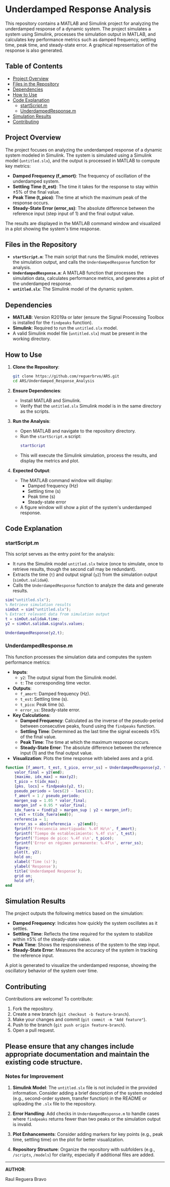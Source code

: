 
# Underdamped Response Analysis

This repository contains a MATLAB and Simulink project for analyzing the underdamped response of a dynamic system. The project simulates a system using Simulink, processes the simulation output in MATLAB, and calculates key performance metrics such as damped frequency, settling time, peak time, and steady-state error. A graphical representation of the response is also generated.

## Table of Contents
- [Project Overview](#project-overview)
- [Files in the Repository](#files-in-the-repository)
- [Dependencies](#dependencies)
- [How to Use](#how-to-use)
- [Code Explanation](#code-explanation)
  - [startScript.m](#startscriptm)
  - [UnderdampedResponse.m](#underdampedresponsem)
- [Simulation Results](#simulation-results)
- [Contributing](#contributing)

## Project Overview
The project focuses on analyzing the underdamped response of a dynamic system modeled in Simulink. The system is simulated using a Simulink model (`untitled.slx`), and the output is processed in MATLAB to compute key metrics:
- **Damped Frequency (f_amort)**: The frequency of oscillation of the underdamped system.
- **Settling Time (t_est)**: The time it takes for the response to stay within ±5% of the final value.
- **Peak Time (t_pico)**: The time at which the maximum peak of the response occurs.
- **Steady-State Error (error_ss)**: The absolute difference between the reference input (step input of 1) and the final output value.

The results are displayed in the MATLAB command window and visualized in a plot showing the system's time response.

## Files in the Repository
- **`startScript.m`**: The main script that runs the Simulink model, retrieves the simulation output, and calls the `UnderdampedResponse` function for analysis.
- **`UnderdampedResponse.m`**: A MATLAB function that processes the simulation data, calculates performance metrics, and generates a plot of the underdamped response.
- **`untitled.slx`**: The Simulink model of the dynamic system.

## Dependencies
- **MATLAB**: Version R2019a or later (ensure the Signal Processing Toolbox is installed for the `findpeaks` function).
- **Simulink**: Required to run the `untitled.slx` model.
- A valid Simulink model file (`untitled.slx`) must be present in the working directory.

## How to Use
1. **Clone the Repository**:
   ```bash
   git clone https://github.com/reguerbrvo/ARS.git
   cd ARS/Underdamped_Response_Analysis
   ```

2. **Ensure Dependencies**:
   - Install MATLAB and Simulink.
   - Verify that the `untitled.slx` Simulink model is in the same directory as the scripts.

3. **Run the Analysis**:
   - Open MATLAB and navigate to the repository directory.
   - Run the `startScript.m` script:
     ```matlab
     startScript
     ```
   - This will execute the Simulink simulation, process the results, and display the metrics and plot.

4. **Expected Output**:
   - The MATLAB command window will display:
     - Damped frequency (Hz)
     - Settling time (s)
     - Peak time (s)
     - Steady-state error
   - A figure window will show a plot of the system's underdamped response.

## Code Explanation

### startScript.m
This script serves as the entry point for the analysis:
- It runs the Simulink model `untitled.slx` twice (once to simulate, once to retrieve results, though the second call may be redundant).
- Extracts the time (`t`) and output signal (`y2`) from the simulation output (`simOut.salidaA`).
- Calls the `UnderdampedResponse` function to analyze the data and generate results.

```matlab
sim("untitled.slx");
% Retrieve simulation results
simOut = sim("untitled.slx");
% Extract relevant data from simulation output
t = simOut.salidaA.time;
y2 = simOut.salidaA.signals.values;

UnderdampedResponse(y2,t);
```

### UnderdampedResponse.m
This function processes the simulation data and computes the system performance metrics:
- **Inputs**:
  - `y2`: The output signal from the Simulink model.
  - `t`: The corresponding time vector.
- **Outputs**:
  - `f_amort`: Damped frequency (Hz).
  - `t_est`: Settling time (s).
  - `t_pico`: Peak time (s).
  - `error_ss`: Steady-state error.
- **Key Calculations**:
  - **Damped Frequency**: Calculated as the inverse of the pseudo-period between consecutive peaks, found using the `findpeaks` function.
  - **Settling Time**: Determined as the last time the signal exceeds ±5% of the final value.
  - **Peak Time**: The time at which the maximum response occurs.
  - **Steady-State Error**: The absolute difference between the reference input (1) and the final output value.
- **Visualization**: Plots the time response with labeled axes and a grid.

```matlab
function [f_amort, t_est, t_pico, error_ss] = UnderdampedResponse(y2, t)
    valor_final = y2(end);
    [maximo, idx_max] = max(y2);
    t_pico = t(idx_max);
    [pks, locs] = findpeaks(y2, t);
    pseudo_periodo = locs(2) - locs(1);
    f_amort = 1 / pseudo_periodo;
    margen_sup = 1.05 * valor_final;
    margen_inf = 0.95 * valor_final;
    idx_fuera = find(y2 > margen_sup | y2 < margen_inf);
    t_est = t(idx_fuera(end));
    referencia = 1;
    error_ss = abs(referencia - y2(end));
    fprintf('Frecuencia amortiguada: %.4f Hz\n', f_amort);
    fprintf('Tiempo de establecimiento: %.4f s\n', t_est);
    fprintf('Tiempo de pico: %.4f s\n', t_pico);
    fprintf('Error en régimen permanente: %.4f\n', error_ss);
    figure;
    plot(t, y2);
    hold on;
    xlabel('Time (s)');
    ylabel('Response');
    title('Underdamped Response');
    grid on;
    hold off;
end
```

## Simulation Results
The project outputs the following metrics based on the simulation:
- **Damped Frequency**: Indicates how quickly the system oscillates as it settles.
- **Settling Time**: Reflects the time required for the system to stabilize within ±5% of the steady-state value.
- **Peak Time**: Shows the responsiveness of the system to the step input.
- **Steady-State Error**: Measures the accuracy of the system in tracking the reference input.

A plot is generated to visualize the underdamped response, showing the oscillatory behavior of the system over time.

## Contributing
Contributions are welcome! To contribute:
1. Fork the repository.
2. Create a new branch (`git checkout -b feature-branch`).
3. Make your changes and commit (`git commit -m "Add feature"`).
4. Push to the branch (`git push origin feature-branch`).
5. Open a pull request.

Please ensure that any changes include appropriate documentation and maintain the existing code structure.
---

### Notes for Improvement
1. **Simulink Model**: The `untitled.slx` file is not included in the provided information. Consider adding a brief description of the system modeled (e.g., second-order system, transfer function) in the README or uploading the `.slx` file to the repository.

3. **Error Handling**: Add checks in `UnderdampedResponse.m` to handle cases where `findpeaks` returns fewer than two peaks or the simulation output is invalid.
4. **Plot Enhancements**: Consider adding markers for key points (e.g., peak time, settling time) on the plot for better visualization.
5. **Repository Structure**: Organize the repository with subfolders (e.g., `/scripts`, `/models`) for clarity, especially if additional files are added.

--- 




**AUTHOR**:

Raul Reguera Bravo
